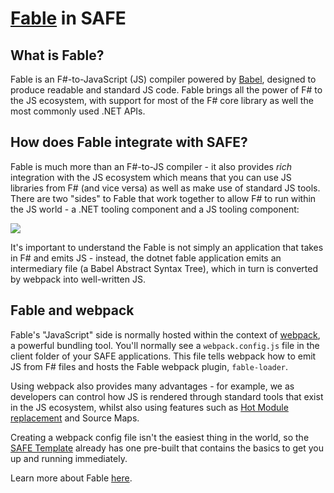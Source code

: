 # [Fable](http://fable.io/) in SAFE

## What is Fable?

Fable is an F#-to-JavaScript (JS) compiler powered by [Babel](https://babeljs.io/), designed to produce readable and standard JS code. Fable brings all the power of F# to the JS ecosystem, with support for most of the F# core library as well the most commonly used .NET APIs.

## How does Fable integrate with SAFE?
Fable is much more than an F#-to-JS compiler - it also provides *rich* integration with the JS ecosystem which means that you can use JS libraries from F# (and vice versa) as well as make use of standard JS tools. There are two "sides" to Fable that work together to allow F# to run within the JS world - a .NET tooling component and a JS tooling component:

![](img/safe-fable-1.png)

It's important to understand the Fable is not simply an application that takes in F# and emits JS - instead, the dotnet fable application emits an intermediary file (a Babel Abstract Syntax Tree), which in turn is converted by webpack into well-written JS.

## Fable and webpack
Fable's "JavaScript" side is normally hosted within the context of [webpack](https://webpack.js.org/), a powerful bundling tool. You'll normally see a `webpack.config.js` file in the client folder of your SAFE applications. This file tells webpack how to emit JS from F# files and hosts the Fable webpack plugin, `fable-loader`.

Using webpack also provides many advantages - for example, we as developers can control how JS is rendered through standard tools that exist in the JS ecosystem, whilst also using features such as [Hot Module replacement](feature-hmr.md) and Source Maps.

Creating a webpack config file isn't the easiest thing in the world, so the [SAFE Template](template-overview.md) already has one pre-built that contains the basics to get you up and running immediately.

Learn more about Fable [here](http://fable.io/).